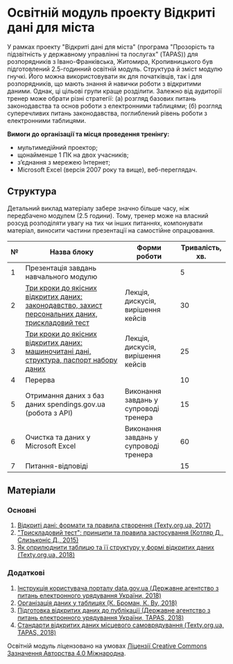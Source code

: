 # Освітній модуль проекту Відкриті дані для міста

У рамках проекту "Відкриті дані для міста" (програма "Прозорість та підзвітність у державному управлінні та послугах" (TAPAS)) для розпорядників з Івано-Франківська, Житомира, Кропивницького був підготовлений 2.5-годинний освітній модуль. Структура й зміст модулю гнучкі. Його можна використовувати як для початківців, так і для розпорядників, що мають знання й навички роботи з відкритими даними. Однак, ці цільові групи краще розділити. Залежно від аудиторії тренер може обрати різні стратегії: (а) розгляд базових питань законодавства та основ роботи з електронними таблицями; (б) розгляд суперечливих питань законодавства, поглиблений рівень роботи з електронними таблицями.

**Вимоги до організації та місця проведення тренінгу:**

- мультимедійний проектор;
- щонайменше 1 ПК на двох учасників;
- з’єднання з мережею Інтернет;
- Microsoft Excel (версія 2007 року та вище), веб-переглядач.

## Структура
Детальний виклад матеріалу забере значно більше часу, ніж передбачено модулем (2.5 години). Тому, тренер може на власний розсуд розподіляти увагу на тих чи інших питаннях, компонувати матеріал, виносити частини презентації на самостійне опрацювання.

№ | Назва блоку | Форми роботи | Тривалість, хв.
--- | --- | --- | --- | 
1 | Презентація завдань навчального модулю |  | 5
2 | [Три кроки до якісних відкритих даних: законодавство, захист персональних даних, трискладовий тест](https://docs.google.com/presentation/d/1kQJV2mM7E-ZUYZpEVVgZ3uqAErv7-AAvPmEzmQW810w/edit?usp=sharing) | Лекція, дискусія, вирішення кейсів | 30
3 | [Три кроки до якісних відкритих даних: машиночитані дані, структура, паспорт набору даних](https://docs.google.com/presentation/d/1gGdRCfba65LOTyxMTnDRABa7MTglMkOmmscyaRs6Lcc/edit?usp=sharing) | Лекція, дискусія, вирішення кейсів | 25
4 | Перерва |  | 10
5 | Отримання даних з баз даних spendings.gov.ua (робота з API) | Виконання завдань у супроводі тренера | 15
6 | Очистка та даних у Microsoft Excel | Виконання завдань у супроводі тренера | 60
7 | Питання-відповіді |  | 15

## Матеріали
### Основні
1. [Відкриті дані: формати та правила створення (Texty.org.ua, 2017)](https://github.com/tapas-opendata/Education/raw/master/DataForCites/assets/FormatsAndRules.pdf)
2. ["Трискладовий тест": принципи та правила застосування (Котляр Д., Слизьконіс Д., 2015)](https://github.com/tapas-opendata/Education/raw/master/DataForCites/assets/TryskladovyiTest.pdf)
3. [Як оприлюднити таблицю та її структуру у формі відкритих даних (Texty.org.ua, 2018)](https://mods.readthedocs.io/uk/latest/table.html)

### Додаткові
1. [Інструкція користувача порталу data.gov.ua (Державне агентство з питань електронного урядування України, 2018)](https://data.gov.ua/uploads/files/2018-08-27-090121.57665910.2.-.pdf)
2. [Організація даних у таблицях (К. Броман, К. Ву, 2018)](http://texty.org.ua/pg/book/Oximets/read/87136?a_offset=>)
3. [Підготовка відкритих даних до публікації (Державне агентство з питань електронного урядування України, TAPAS, 2018)](https://data.gov.ua/uploads/files/2018-08-11-104337.710875Part04.pdf)
4. [Стандарти відкритих даних місцевого самоврядування (Texty.org.ua, TAPAS, 2018)](https://mods.readthedocs.io/uk/latest/index.html)


Освітній модуль ліцензовано на умовах [Ліцензії Creative Commons Зазначення Авторства 4.0 Міжнародна](https://creativecommons.org/licenses/by/4.0/).
